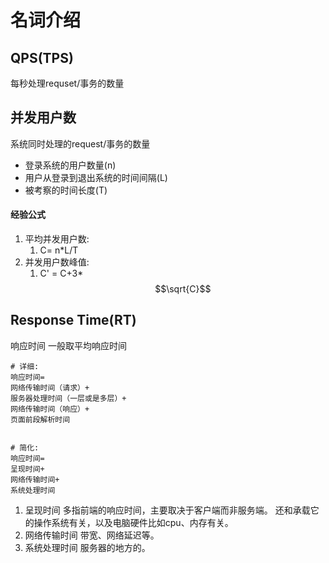 # 名词介绍

## QPS(TPS)
每秒处理requset/事务的数量

## 并发用户数
系统同时处理的request/事务的数量

* 登录系统的用户数量(n)
* 用户从登录到退出系统的时间间隔(L)
* 被考察的时间长度(T)

#### 经验公式
1. 平均并发用户数:
   1. C= n*L/T
2. 并发用户数峰值:
   1. C' = C+3*$$\sqrt{C}$$


## Response Time(RT)
响应时间
一般取平均响应时间

```
# 详细:
响应时间=
网络传输时间（请求）+
服务器处理时间（一层或是多层）+
网络传输时间（响应）+
页面前段解析时间


# 简化:
响应时间=
呈现时间+
网络传输时间+
系统处理时间
```
1. 呈现时间
多指前端的响应时间，主要取决于客户端而非服务端。
还和承载它的操作系统有关，以及电脑硬件比如cpu、内存有关。
2. 网络传输时间
带宽、网络延迟等。
3. 系统处理时间
服务器的地方的。